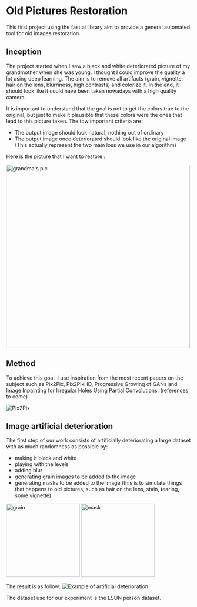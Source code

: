 # Old Pictures Restoration
This first project using the fast.ai library aim to provide a general automated tool for old images restoration.

## Inception
The project started when I saw a black and white deteriorated picture of my grandmother when she was young.
I thought I could improve the quality a lot using deep learning.
The aim is to remove all artifacts (grain, vignette, hair on the lens, blurriness, high contrasts) and colorize it. In the end, it should look like it could have been taken nowadays with a high quality camera.

It is important to understand that the goal is not to get the colors true to the original, but just to make it plausible that these colors were the ones that lead to this picture taken.
The tow important criteria are :
- The output image should look natural, nothing out of ordinary
- The output image once deteriorated should look like the original image
(This actually represent the two main loss we use in our algorithm)

Here is the picture that I want to restore :

<img src="https://github.com/rdestenay/oldpicsrestoration/blob/master/readmepics/grandma.jpg" alt="grandma's pic" height="500"/>



## Method
To achieve this goal, I use inspiration from the most recent papers on the subject such as Pix2Pix, Pix2PixHD, Progressive Growing of GANs and Image Inpainting for Irregular Holes Using Partial Convolutions.
(references to come)

![Pix2Pix](https://phillipi.github.io/pix2pix/images/teaser_v3.jpg)

## Image artificial deterioration
The first step of our work consists of artificially deteriorating a large dataset with as much randomness as possible by:
- making it black and white
- playing with the levels
- adding blur
- generating grain images to be added to the image
- generating masks to be added to the image (this is to simulate things that happens to old pictures, such as hair on the lens, stain, tearing, some vignette)
<img src="https://github.com/rdestenay/oldpicsrestoration/blob/master/readmepics/000003.jpg" alt="grain" height="200"/>
<img src="https://github.com/rdestenay/oldpicsrestoration/blob/master/readmepics/000029.jpg" alt="mask" height="200"/>

The result is as follow:
![Example of artificial deterioration](https://github.com/rdestenay/oldpicsrestoration/blob/master/readmepics/deterioration.png)

The dataset use for our experiment is the LSUN person dataset.
